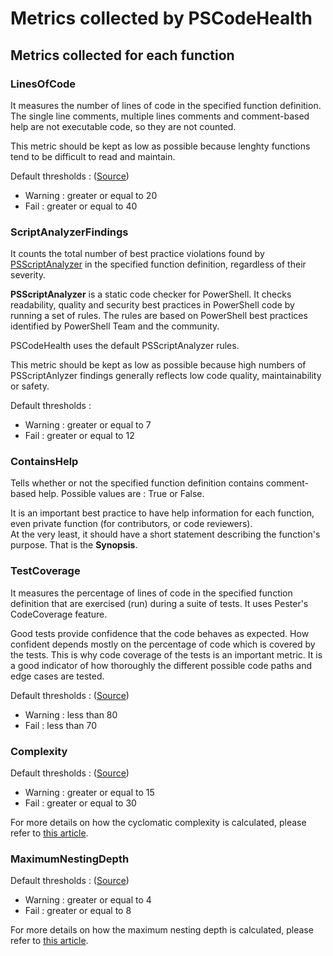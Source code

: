 # Metrics collected by PSCodeHealth

## Metrics collected for each function

### LinesOfCode  
It measures the number of lines of code in the specified function definition.  
The single line comments, multiple lines comments and comment-based help are not executable code, so they are not counted.  

This metric should be kept as low as possible because lenghty functions tend to be difficult to read and maintain.  

Default thresholds : ([Source](http://www.ndepend.com/docs/code-metrics#NbLinesOfCode))  
  - Warning : greater or equal to 20
  - Fail : greater or equal to 40
           
### ScriptAnalyzerFindings  
It counts the total number of best practice violations found by [PSScriptAnalyzer](https://github.com/PowerShell/PSScriptAnalyzer) in the specified function definition, regardless of their severity.  

**PSScriptAnalyzer** is a static code checker for PowerShell. It checks readability, quality and security best practices in PowerShell code by running a set of rules. The rules are based on PowerShell best practices identified by PowerShell Team and the community.  

PSCodeHealth uses the default PSScriptAnalyzer rules.  

This metric should be kept as low as possible because high numbers of PSScriptAnlyzer findings generally reflects low code quality, maintainability or safety.  

Default thresholds :  
  - Warning : greater or equal to 7
  - Fail : greater or equal to 12
  
### ContainsHelp  
Tells whether or not the specified function definition contains comment-based help. Possible values are : True or False.  

It is an important best practice to have help information for each function, even private function (for contributors, or code reviewers).  
At the very least, it should have a short statement describing the function's purpose. That is the **Synopsis**.

### TestCoverage  
It measures the percentage of lines of code in the specified function definition that are exercised (run) during a suite of tests. It uses Pester's CodeCoverage feature.  

Good tests provide confidence that the code behaves as expected. How confident depends mostly on the percentage of code which is covered by the tests. This is why code coverage of the tests is an important metric. It is a good indicator of how thoroughly the different possible code paths and edge cases are tested.  

Default thresholds : ([Source](https://github.com/PowerShell/DscResources/blob/master/HighQualityModuleGuidelines.md))  
  - Warning : less than 80
  - Fail : less than 70

### Complexity  


Default thresholds : ([Source](http://www.ndepend.com/docs/code-metrics#CC))  
  - Warning : greater or equal to 15
  - Fail : greater or equal to 30  

For more details on how the cyclomatic complexity is calculated, please refer to [this article](http://theshellnut.com/measuring-powershell-code-complexity-why-and-how/).

### MaximumNestingDepth  


Default thresholds : ([Source](http://www.ndepend.com/docs/code-metrics#ILNestingDepth))  
  - Warning : greater or equal to 4
  - Fail : greater or equal to 8  

For more details on how the maximum nesting depth is calculated, please refer to [this article](http://theshellnut.com/measuring-powershell-code-complexity-why-and-how/).
